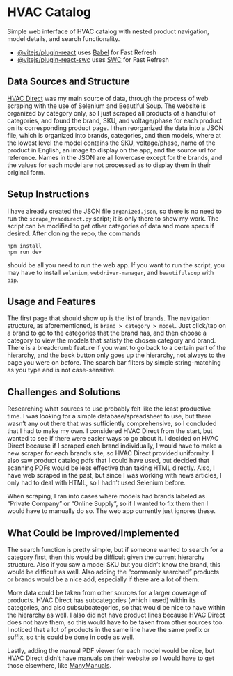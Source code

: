 # HVAC Catalog

Simple web interface of HVAC catalog with nested product navigation, model details, and search functionality.

- [@vitejs/plugin-react](https://github.com/vitejs/vite-plugin-react/blob/main/packages/plugin-react) uses [Babel](https://babeljs.io/) for Fast Refresh
- [@vitejs/plugin-react-swc](https://github.com/vitejs/vite-plugin-react/blob/main/packages/plugin-react-swc) uses [SWC](https://swc.rs/) for Fast Refresh

## Data Sources and Structure

[HVAC Direct](hvacdirect.com) was my main source of data, through the process of web scraping with the use of Selenium and Beautiful Soup. The website is organized by category only, so I just scraped all products of a handful of categories, and found the brand, SKU, and voltage/phase for each product on its corresponding product page. I then reorganized the data into a JSON file, which is organized into brands, categories, and then models, where at the lowest level the model contains the SKU, voltage/phase, name of the product in English, an image to display on the app, and the source url for reference. Names in the JSON are all lowercase except for the brands, and the values for each model are not processed as to display them in their original form. 

## Setup Instructions

I have already created the JSON file `organized.json`, so there is no need to run the `scrape_hvacdirect.py` script; it is only there to show my work. The script can be modified to get other categories of data and more specs if desired. After cloning the repo, the commands 
```
npm install
npm run dev
```
should be all you need to run the web app. If you want to run the script, you may have to install `selenium`, `webdriver-manager`, and `beautifulsoup` with `pip`. 

## Usage and Features

The first page that should show up is the list of brands. The navigation structure, as aforementioned, is `brand > category > model`. Just click/tap on a brand to go to the categories that the brand has, and then choose a category to view the models that satisfy the chosen category and brand. There is a breadcrumb feature if you want to go back to a certain part of the hierarchy, and the back button only goes up the hierarchy, not always to the page you were on before. The search bar filters by simple string-matching as you type and is not case-sensitive. 

## Challenges and Solutions

Researching what sources to use probably felt like the least productive time. I was looking for a simple database/spreadsheet to use, but there wasn’t any out there that was sufficiently comprehensive, so I concluded that I had to make my own. I considered HVAC Direct from the start, but wanted to see if there were easier ways to go about it. I decided on HVAC Direct because if I scraped each brand individually, I would have to make a new scraper for each brand’s site, so HVAC Direct provided uniformity. I also saw product catalog pdfs that I could have used, but decided that scanning PDFs would be less effective than taking HTML directly. 
Also, I have web scraped in the past, but since I was working with news articles, I only had to deal with HTML, so I hadn’t used Selenium before. 

When scraping, I ran into cases where models had brands labeled as “Private Company” or “Online Supply”, so if I wanted to fix them then I would have to manually do so. The web app currently just ignores these. 

## What Could be Improved/Implemented

The search function is pretty simple, but if someone wanted to search for a category first, then this would be difficult given the current hierarchy structure. Also if you saw a model SKU but you didn’t know the brand, this would be difficult as well. Also adding the “commonly searched” products or brands would be a nice add, especially if there are a lot of them. 

More data could be taken from other sources for a larger coverage of products. HVAC Direct has subcategories (which i used) within its categories, and also subsubcategories, so that would be nice to have within the hierarchy as well. I also did not have product lines because HVAC Direct does not have them, so this would have to be taken from other sources too. I noticed that a lot of products in the same line have the same prefix or suffix, so this could be done in code as well. 

Lastly, adding the manual PDF viewer for each model would be nice, but HVAC Direct didn’t have manuals on their website so I would have to get those elsewhere, like [ManyManuals](https://manymanuals.com/). 
